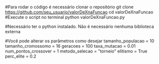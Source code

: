 #Para rodar o código é necessário clonar o repositório
   git clone https://github.com/seu_usuario/valorDeXnaFuncao
   cd valorDeXnaFuncao
#Execute o script no terminal 
   python valorDeXnaFuncao.py

#Necessário ter o python instalado. Não é necessário nenhuma biblioteca externa

#Você pode alterar os parâmetros como desejar 
   tamanho_populacao = 10
   tamanho_cromossomo = 16
   geracoes = 100
   taxa_mutacao = 0.01
   num_pontos_crossover = 1
   metodo_selecao = "torneio"
   elitismo = True
   perc_elite = 0.2
